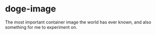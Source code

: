 # doge-image
The most important container image the world has ever known, and also something for me to experiment on.
